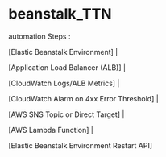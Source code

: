# beanstalk_TTN
automation Steps : 


[Elastic Beanstalk Environment]
        |
        
[Application Load Balancer (ALB)]
        |

[CloudWatch Logs/ALB Metrics]
        |

[CloudWatch Alarm on 4xx Error Threshold]
        |

[AWS SNS Topic or Direct Target]
        |

[AWS Lambda Function]
        |

[Elastic Beanstalk Environment Restart API]

